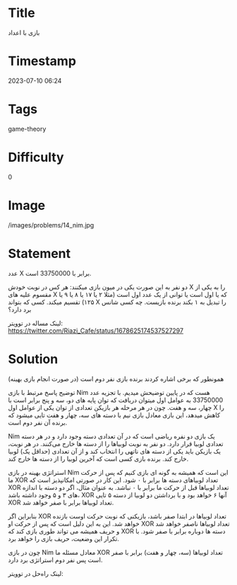 # Title
بازی با اعداد
# Timestamp
2023-07-10 06:24
# Tags
game-theory
# Difficulty
0
# Image
/images/problems/14_nim.jpg
# Statement
عدد X برابر با 33750000 است.

دو نفر به این صورت یکی در میون بازی میکنند: هر کس در نوبت خودش X را به یکی از مقسوم علیه های X که یا اول است یا توانی از یک عدد اول است (مثلا ۲ یا ۱۷ یا ۸ یا ۹ یا ۱۲۵) تقسیم میکند. کسی که بتواند X را تبدیل به ۱ بکند برنده بازیست. چه کسی شانس برد دارد؟

لینک مساله در توویتر: https://twitter.com/Riazi_Cafe/status/1678625174537527297

# Solution

همونطور که برخی اشاره کردند برنده بازی نفر دوم است (در صورت انجام بازی بهینه)

توضیح پاسخ مرتبط با بازی Nim هست که در پایین توضیحش میدیم. با تجزیه عدد 33750000 به عوامل اول میتوان دریافت که توان پایه های دو، سه و پنج برابر است با چهار، سه و هفت. چون در هر مرحله هر بازیکن تعدادی از توان یکی از عوامل اول X را کاهش میدهد، این بازی معادل بازی نیم با دسته های سه، چهار و هفت تایی میشود که برنده آن نفر دوم است.

Nim یک بازی دو‌ نفره ریاضی است که در آن تعدادی دسته وجود دارد و در هر دسته تعدادی لوبیا قرار دارد. دو نفر به نوبت لوبیاها را  از دسته ها خارج می‌کنند. در هر نوبت، یک بازیکن باید یکی از دسته های ناتهی را انتخاب کند و از آن تعدادی (حداقل یک) لوبیا خارج کند. برنده بازی کسی است که آخرین لوبیا را از دسته ها خارج کند.

استراتژی بهینه در بازی Nim این است که همیشه به گونه ای بازی کنیم که پس از حرکت ما XOR تعداد لوبیاهای دسته ها برابر با ۰ شود. این کار در صورتی امکانپذیز است که XOR تعداد لوبیاها قبل از حرکت ما برابر با ۰ نباشد. به عنوان مثال، اگر دو دسته با اندازه های ۳ و ۵ وجود داشته باشد، XOR آنها ۶ خواهد بود و با برداشتن دو لوبیا از دسته ۵ تایی XOR تعداد لوبیاها برابر با صفر خواهد شد.

بنابراین اگر XOR تعداد لوبیاها در ابتدا صفر باشد، بازیکنی که نوبت حرکت اوست بازنده خواهد شد. این به این دلیل است که پس از حرکت او XOR تعداد لوبیاها ناصفر خواهد شد و حریف همیشه می تواند طوری بازی کند که XOR دسته ها دوباره برابر با صفر شود. با تکرار این وضعیت، حریف بازی را خواهد برد.

چون در بازی Nim معادل مسئله ما XOR تعداد لوبیاها (سه، چهار و هفت) برابر با صفر است پس نفر دوم استراتژی برد دارد.


لینک راه‌حل در توویتر: 
